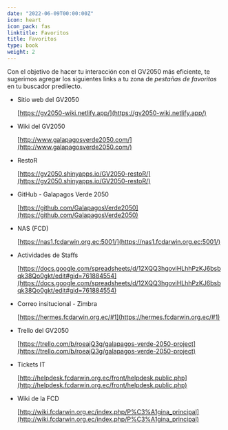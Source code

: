 ```yaml
---
date: "2022-06-09T00:00:00Z"
icon: heart
icon_pack: fas
linktitle: Favoritos
title: Favoritos
type: book
weight: 2
---
```


Con el objetivo de hacer tu interacción con el GV2050 más eficiente, te sugerimos agregar los siguientes links a tu zona de *pestañas de favoritos* en tu buscador predilecto.

<ul>

<li>Sitio web del GV2050

[https://gv2050-wiki.netlify.app/](https://gv2050-wiki.netlify.app/)

<li>Wiki del GV2050

[http://www.galapagosverde2050.com/](http://www.galapagosverde2050.com/)

<li>RestoR

[https://gv2050.shinyapps.io/GV2050-restoR/](https://gv2050.shinyapps.io/GV2050-restoR/)

<li>GitHub - Galapagos Verde 2050

[https://github.com/GalapagosVerde2050](https://github.com/GalapagosVerde2050)

<li>NAS (FCD)

[https://nas1.fcdarwin.org.ec:5001/](https://nas1.fcdarwin.org.ec:5001/)

<li>Actividades de Staffs

[https://docs.google.com/spreadsheets/d/12XQQ3hgoviHLhhPzKJ6bsbqk38Qo0gkt/edit#gid=761884554](https://docs.google.com/spreadsheets/d/12XQQ3hgoviHLhhPzKJ6bsbqk38Qo0gkt/edit#gid=761884554)

<li>Correo insitucional - Zimbra

[https://hermes.fcdarwin.org.ec/#1](https://hermes.fcdarwin.org.ec/#1)

<li>Trello del GV2050

[https://trello.com/b/roeajQ3g/galapagos-verde-2050-project](https://trello.com/b/roeajQ3g/galapagos-verde-2050-project)

<li>Tickets IT

[http://helpdesk.fcdarwin.org.ec/front/helpdesk.public.php](http://helpdesk.fcdarwin.org.ec/front/helpdesk.public.php)

<li>Wiki de la FCD

[http://wiki.fcdarwin.org.ec/index.php/P%C3%A1gina_principal](http://wiki.fcdarwin.org.ec/index.php/P%C3%A1gina_principal)